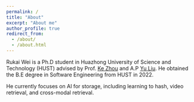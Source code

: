 ```yaml
---
permalink: /
title: "About"
excerpt: "About me"
author_profile: true
redirect_from: 
  - /about/
  - /about.html
---
```


Rukai Wei is a Ph.D student in Huazhong University of Science and Technology (HUST) advised by Prof. [Ke Zhou](http://faculty.hust.edu.cn/zhouke2/zh_CN/index.htm) and A.P [Yu Liu](https://lightyear416.github.io/liuyu/index.html). He obtained the B.E degree in Software Engineering from HUST in 2022.

He currently focuses on AI for storage, including learning to hash, video retrieval, and cross-modal retrieval.

